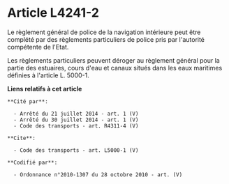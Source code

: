 # Article L4241-2

Le règlement général de police de la navigation intérieure peut être complété par des règlements particuliers de police pris
par l'autorité compétente de l'Etat. 

Les règlements particuliers peuvent déroger au règlement général pour la partie des estuaires, cours d'eau et canaux situés
dans les eaux maritimes définies à l'article L. 5000-1.

**Liens relatifs à cet article**

	**Cité par**:

	  - Arrêté du 21 juillet 2014 - art. 1 (V)
	  - Arrêté du 30 juillet 2014 - art. 1 (V)
	  - Code des transports - art. R4311-4 (V)

	**Cite**:

	  - Code des transports - art. L5000-1 (V)

	**Codifié par**:

	  - Ordonnance n°2010-1307 du 28 octobre 2010 - art. (V)
